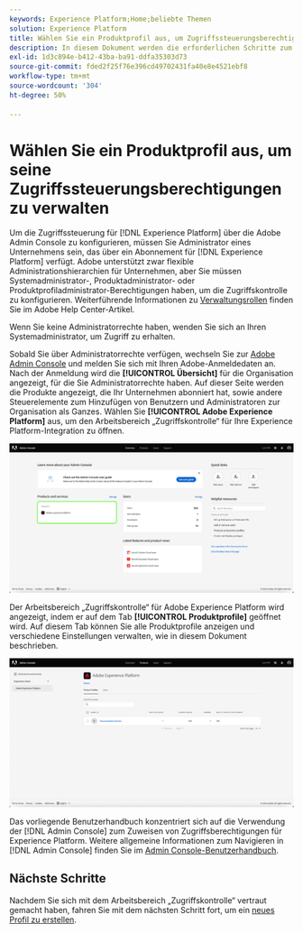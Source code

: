 ```yaml
---
keywords: Experience Platform;Home;beliebte Themen
solution: Experience Platform
title: Wählen Sie ein Produktprofil aus, um Zugriffssteuerungsberechtigungen zu bearbeiten
description: In diesem Dokument werden die erforderlichen Schritte zum Durchsuchen des Arbeitsbereichs „Zugriffssteuerung“ beschrieben. Um die Zugriffssteuerung für Experience Platform über die Adobe Admin Console zu konfigurieren, müssen Sie Administrator eines Unternehmens sein, das über ein Abonnement für Experience Platform verfügt.
exl-id: 1d3c894e-b412-43ba-ba91-ddfa35303d73
source-git-commit: fded2f25f76e396cd49702431fa40e8e4521ebf8
workflow-type: tm+mt
source-wordcount: '304'
ht-degree: 50%

---
```


# Wählen Sie ein Produktprofil aus, um seine Zugriffssteuerungsberechtigungen zu verwalten

Um die Zugriffssteuerung für [!DNL Experience Platform] über die Adobe Admin Console zu konfigurieren, müssen Sie Administrator eines Unternehmens sein, das über ein Abonnement für [!DNL Experience Platform] verfügt. Adobe unterstützt zwar flexible Administrationshierarchien für Unternehmen, aber Sie müssen Systemadministrator-, Produktadministrator- oder Produktprofiladministrator-Berechtigungen haben, um die Zugriffskontrolle zu konfigurieren. Weiterführende Informationen zu [Verwaltungsrollen](https://helpx.adobe.com/de/enterprise/using/admin-roles.html) finden Sie im Adobe Help Center-Artikel.

Wenn Sie keine Administratorrechte haben, wenden Sie sich an Ihren Systemadministrator, um Zugriff zu erhalten.

Sobald Sie über Administratorrechte verfügen, wechseln Sie zur [Adobe Admin Console](https://adminconsole.adobe.com) und melden Sie sich mit Ihren Adobe-Anmeldedaten an. Nach der Anmeldung wird die **[!UICONTROL Übersicht]** für die Organisation angezeigt, für die Sie Administratorrechte haben. Auf dieser Seite werden die Produkte angezeigt, die Ihr Unternehmen abonniert hat, sowie andere Steuerelemente zum Hinzufügen von Benutzern und Administratoren zur Organisation als Ganzes. Wählen Sie **[!UICONTROL Adobe Experience Platform]** aus, um den Arbeitsbereich „Zugriffskontrolle“ für Ihre Experience Platform-Integration zu öffnen.

![select-product](../images/select-product.png)

Der Arbeitsbereich „Zugriffskontrolle“ für Adobe Experience Platform wird angezeigt, indem er auf dem Tab **[!UICONTROL Produktprofile]** geöffnet wird. Auf diesem Tab können Sie alle Produktprofile anzeigen und verschiedene Einstellungen verwalten, wie in diesem Dokument beschrieben.

![select-product-profile](../images/select-product-profile.png)

Das vorliegende Benutzerhandbuch konzentriert sich auf die Verwendung der [!DNL Admin Console] zum Zuweisen von Zugriffsberechtigungen für Experience Platform. Weitere allgemeine Informationen zum Navigieren in [!DNL Admin Console] finden Sie im [Admin Console-Benutzerhandbuch](https://helpx.adobe.com/de/enterprise/using/admin-console.html).

## Nächste Schritte

Nachdem Sie sich mit dem Arbeitsbereich „Zugriffskontrolle“ vertraut gemacht haben, fahren Sie mit dem nächsten Schritt fort, um ein [neues Profil zu erstellen](create-profile.md).

